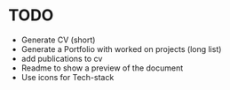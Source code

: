 # TODO

* Generate CV (short)
* Generate a Portfolio with worked on projects (long list)
* add publications to cv
* Readme to show a preview of the document
* Use icons for Tech-stack
